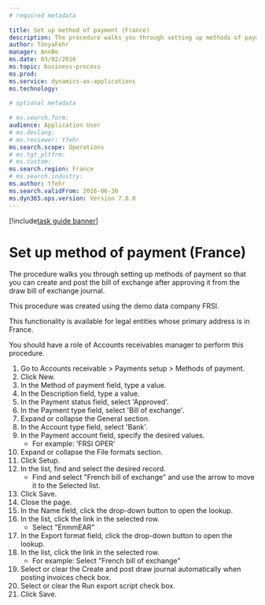 ```yaml
--- 
# required metadata 
 
title: Set up method of payment (France)
description: The procedure walks you through setting up methods of payment so that you can create and post the bill of exchange after approving it from the draw bill of exchange journal. 
author: TonyaFehr 
manager: AnnBe 
ms.date: 03/02/2016
ms.topic: business-process 
ms.prod:  
ms.service: dynamics-ax-applications 
ms.technology:  
 
# optional metadata 
 
# ms.search.form:   
audience: Application User 
# ms.devlang:  
# ms.reviewer: tfehr 
ms.search.scope: Operations 
# ms.tgt_pltfrm:  
# ms.custom:  
ms.search.region: France
# ms.search.industry: 
ms.author: tfehr 
ms.search.validFrom: 2016-06-30 
ms.dyn365.ops.version: Version 7.0.0 
---
```


[!include[task guide banner](.../includes/task-guide-banner.md)]

# Set up method of payment (France)

The procedure walks you through setting up methods of payment so that you can create and post the bill of exchange after approving it from the draw bill of exchange journal.
This procedure was created using the demo data company FRSI. 
This functionality is available for legal entities whose primary address is in France.
You should have a role of Accounts receivables manager to perform this procedure.



1. Go to Accounts receivable > Payments setup > Methods of payment.
2. Click New.
3. In the Method of payment field, type a value.
4. In the Description field, type a value.
5. In the Payment status field, select 'Approved'.
6. In the Payment type field, select 'Bill of exchange'.
7. Expand or collapse the General section.
8. In the Account type field, select 'Bank'.
9. In the Payment account field, specify the desired values.
    * For example: 'FRSI OPER'  
10. Expand or collapse the File formats section.
11. Click Setup.
12. In the list, find and select the desired record.
    * Find and select "French bill of exchange" and use the arrow to move it to the Selected list.  
13. Click Save.
14. Close the page.
15. In the Name field, click the drop-down button to open the lookup.
16. In the list, click the link in the selected row.
    * Select "EnmmEAR"  
17. In the Export format field, click the drop-down button to open the lookup.
18. In the list, click the link in the selected row.
    * For example: Select "French bill of exchange"  
19. Select or clear the Create and post draw journal automatically when posting invoices check box.
20. Select or clear the Run export script check box.
21. Click Save.

